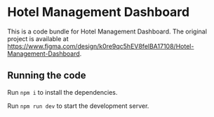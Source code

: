 
  # Hotel Management Dashboard

  This is a code bundle for Hotel Management Dashboard. The original project is available at https://www.figma.com/design/k0re9qc5hEV8felBA17108/Hotel-Management-Dashboard.

  ## Running the code

  Run `npm i` to install the dependencies.

  Run `npm run dev` to start the development server.
  